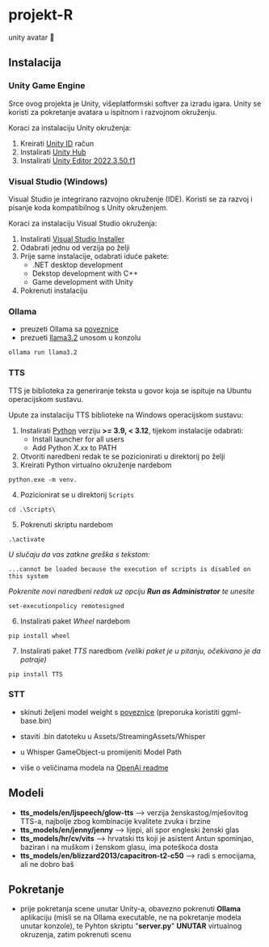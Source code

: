 # projekt-R
unity avatar 👾

## Instalacija

### Unity Game Engine
Srce ovog projekta je Unity, višeplatformski softver za izradu igara. Unity se koristi za pokretanje avatara u ispitnom i razvojnom okruženju. 

Koraci za instalaciju Unity okruženja:
1. Kreirati [Unity ID](https://id.unity.com/en/conversations/4e95f832-fd5f-418b-a268-a309a113aae6005f) račun
2. Instalirati [Unity Hub](https://unity.com/download)
3. Instalirati [Unity Editor 2022.3.50.f1](unityhub://2022.3.50f1/c3db7f8bf9b1)

### Visual Studio (Windows)
Visual Studio je integrirano razvojno okruženje (IDE). Koristi se za razvoj i pisanje koda kompatibilnog s Unity okruženjem.

Koraci za instalaciju Visual Studio okruženja:
1. Instalirati [Visual Studio Installer](https://visualstudio.microsoft.com/downloads/)
2.  Odabrati jednu od verzija po želji
3. Prije same instalacije, odabrati iduće pakete:
	- .NET desktop development
	- Dekstop development with C++
	- Game development with Unity
4. Pokrenuti instalaciju

### Ollama
* preuzeti Ollama sa [poveznice](https://ollama.com)
* prezueti [llama3.2](https://ollama.com/library/llama3.2) unosom u konzolu
```
ollama run llama3.2
```

### TTS
TTS je biblioteka za generiranje teksta u govor koja se ispituje na Ubuntu operacijskom sustavu.

Upute za instalaciju TTS biblioteke na Windows operacijskom sustavu:
1. Instalirati [Python](https://www.python.org/downloads/) verziju **>= 3.9, < 3.12**, tijekom instalacije odabrati:
	- Install launcher for all users
	- Add Python _X.xx_ to PATH
2. Otvoriti naredbeni redak te se pozicionirati u direktorij po želji
3. Kreirati Python virtualno okruženje nardebom
``` 
python.exe -m venv. 
```
4. Pozicionirat se u direktorij ``Scripts``
```
cd .\Scripts\
```
5. Pokrenuti skriptu nardebom
```
.\activate
```
_U slučaju da vas zatkne greška s tekstom:_
```
...cannot be loaded because the execution of scripts is disabled on this system
```
_Pokrenite novi naredbeni redak uz opciju **Run as Administrator** te unesite_
```
set-executionpolicy remotesigned
```
6. Instalirati paket _Wheel_ nardebom
```
pip install wheel
```
7. Instalirati paket _TTS_ naredbom _(veliki paket je u pitanju, očekivano je da potraje)_
```
pip install TTS
```

### STT
* skinuti željeni model weight s [poveznice](https://huggingface.co/ggerganov/whisper.cpp/tree/main) (preporuka koristiti ggml-base.bin)
* staviti .bin datoteku u Assets/StreamingAssets/Whisper 
* u Whisper GameObject-u promijeniti Model Path

* više o veličinama modela na [OpenAi readme](https://github.com/openai/whisper#available-models-and-languages)

## Modeli
* **tts_models/en/ljspeech/glow-tts** --> verzija ženskastog/mješovitog TTS-a, najbolje zbog kombinacije kvalitete zvuka i brzine
* **tts_models/en/jenny/jenny** --> lijepi, ali spor engleski ženski glas
* **tts_models/hr/cv/vits** --> hrvatski tts koji je asistent Antun spominjao, baziran i na muškom i ženskom glasu, ima poteškoća dosta
* **tts_models/en/blizzard2013/capacitron-t2-c50** --> radi s emocijama, ali ne dobro baš

## Pokretanje
* prije pokretanja scene unutar Unity-a, obavezno pokrenuti **Ollama** aplikaciju (misli se na Ollama executable, ne na pokretanje modela unutar konzole), te Pyhton skriptu "**server.py**" **UNUTAR** virtualnog okruzenja, zatim pokrenuti scenu

